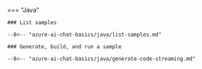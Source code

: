 === "Java"

    ### List samples

    --8<-- "azure-ai-chat-basics/java/list-samples.md"

    ### Generate, build, and run a sample

    --8<-- "azure-ai-chat-basics/java/generate-code-streaming.md"